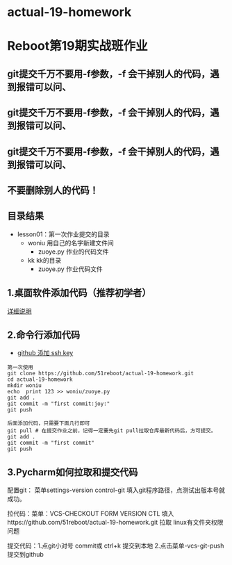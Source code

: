 # actual-19-homework
# Reboot第19期实战班作业

## git提交千万不要用-f参数，-f 会干掉别人的代码，遇到报错可以问、
## git提交千万不要用-f参数，-f 会干掉别人的代码，遇到报错可以问、
## git提交千万不要用-f参数，-f 会干掉别人的代码，遇到报错可以问、

## 不要删除别人的代码！


## 目录结果

* lesson01：第一次作业提交的目录
    - woniu 用自己的名字新建文件间
        + zuoye.py 作业的代码文件
    - kk kk的目录
        + zuoye.py 作业代码文件


## 1.桌面软件添加代码（推荐初学者）


[详细说明](https://github.com/shengxinjing/my_blog/issues/4)



## 2.命令行添加代码

* [github 添加 ssh key](https://gist.github.com/yisibl/8019693)

```
第一次使用
git clone https://github.com/51reboot/actual-19-homework.git
cd actual-19-homework
mkdir woniu
echo  print 123 >> woniu/zuoye.py
git add .
git commit -m "first commit:joy:"
git push

后面添加代码，只需要下面几行即可
git pull # 在提交作业之前，记得一定要先git pull拉取仓库最新代码后，方可提交。
git add .
git commit -m "first commit"
git push 
```
## 3.Pycharm如何拉取和提交代码
配置git： 菜单settings-version control-git 填入git程序路径，点测试出版本号就成功。

拉代码：菜单：VCS-CHECKOUT FORM VERSION CTL 填入https://github.com/51reboot/actual-19-homework.git 拉取  linux有文件夹权限问题

提交代码：1.点git小对号 commit或 ctrl+k 提交到本地  2.点击菜单-vcs-git-push 提交到github
